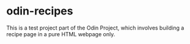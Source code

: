 # odin-recipes
This is a test project part of the Odin Project, which involves building a recipe page in a pure HTML webpage only.
